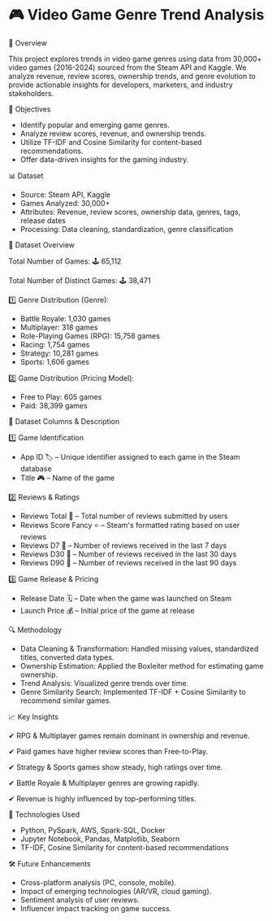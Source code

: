 # 🎮 Video Game Genre Trend Analysis

📌 Overview

This project explores trends in video game genres using data from 30,000+ video games (2016-2024) sourced from the Steam API and Kaggle. We analyze revenue, review scores, ownership trends, and genre evolution to provide actionable insights for developers, marketers, and industry stakeholders.


🎯 Objectives

* Identify popular and emerging game genres.
* Analyze review scores, revenue, and ownership trends.
* Utilize TF-IDF and Cosine Similarity for content-based recommendations.
* Offer data-driven insights for the gaming industry.


📊 Dataset

* Source: Steam API, Kaggle
* Games Analyzed: 30,000+
* Attributes: Revenue, review scores, ownership data, genres, tags, release dates
* Processing: Data cleaning, standardization, genre classification

📌 Dataset Overview

Total Number of Games: 🕹️ 65,112

Total Number of Distinct Games: 🕹️ 38,471

1️⃣ Genre Distribution (Genre):

* Battle Royale: 1,030 games
* Multiplayer: 318 games
* Role-Playing Games (RPG): 15,758 games
* Racing: 1,754 games
* Strategy: 10,281 games
* Sports: 1,606 games

2️⃣ Game Distribution (Pricing Model):

* Free to Play: 605 games
* Paid: 38,399 games

📌 Dataset Columns & Description

1️⃣ Game Identification
* App ID 🏷️ – Unique identifier assigned to each game in the Steam database
* Title 🎮 – Name of the game

2️⃣ Reviews & Ratings
* Reviews Total 📝 – Total number of reviews submitted by users
* Reviews Score Fancy ⭐ – Steam's formatted rating based on user reviews
* Reviews D7 📆 – Number of reviews received in the last 7 days
* Reviews D30 📆 – Number of reviews received in the last 30 days
* Reviews D90 📆 – Number of reviews received in the last 90 days

3️⃣ Game Release & Pricing
* Release Date 🗓️ – Date when the game was launched on Steam
* Launch Price 💰 – Initial price of the game at release

🔍 Methodology

* Data Cleaning & Transformation: Handled missing values, standardized titles, converted data types.
* Ownership Estimation: Applied the Boxleiter method for estimating game ownership.
* Trend Analysis: Visualized genre trends over time.
* Genre Similarity Search: Implemented TF-IDF + Cosine Similarity to recommend similar games.


📈 Key Insights

✔ RPG & Multiplayer games remain dominant in ownership and revenue.

✔ Paid games have higher review scores than Free-to-Play.

✔ Strategy & Sports games show steady, high ratings over time.

✔ Battle Royale & Multiplayer genres are growing rapidly.

✔ Revenue is highly influenced by top-performing titles.


🚀 Technologies Used

* Python, PySpark, AWS, Spark-SQL, Docker
* Jupyter Notebook, Pandas, Matplotlib, Seaborn
* TF-IDF, Cosine Similarity for content-based recommendations


🛠 Future Enhancements

* Cross-platform analysis (PC, console, mobile).
* Impact of emerging technologies (AR/VR, cloud gaming).
* Sentiment analysis of user reviews.
* Influencer impact tracking on game success.
